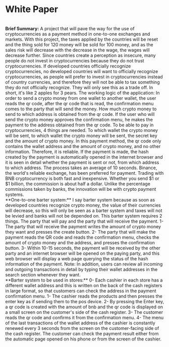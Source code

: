 <h1>White Paper</h1>
<br>
<b>Brief Summary:</b>
A project that will pave the way for the use of cryptocurrencies as a payment method in one-to-one exchanges and markets. With this project, the taxes applied by the countries will be reset and the thing sold for 120 money will be sold for 100 money, and as the sales risk will decrease with the decrease in the wage, the wages will decrease further. Since countries create a perception as insecure, many people do not invest in cryptocurrencies because they do not trust cryptocurrencies. If developed countries officially recognize cryptocurrencies, no developed countries will want to officially recognize cryptocurrencies, as people will prefer to invest in cryptocurrencies instead of country currencies, and therefore they will not be able to tax something they do not officially recognize. They will only see this as a trade off. In short, it's like 2 apples for 3 pears.
The working logic of the application: In order to send a crypto money from one wallet to another wallet, the user reads the qr code, after the qr code that is read, the confirmation menu comes to the party that will send the money. How much crypto money to send to which address is obtained from the qr code. If the user who will send the crypto money approves the confirmation menu, he makes the payment to the address obtained from the qr code. To be able to pay in cryptocurrencies, 4 things are needed. To which wallet the crypto money will be sent, to which wallet the crypto money will be sent, the secret key and the amount of crypto money. In this payment method, the qr code only contains the wallet address and the amount of crypto money, and no other information. Therefore, it is reliable. If the payment is made, the hash created by the payment is automatically opened in the internet browser and it is seen in detail whether the payment is sent or not, from which address to which address. The process takes an average of 10 seconds. Binance, the world's reliable exchange, has been preferred for payment. Trading with BNB cryptocurrency is both fast and inexpensive. Whether you send $1 or $1 billion, the commission is about half a dollar. Unlike the percentage commissions taken by banks, the innovation will be with crypto payment systems.
<br>
**One-to-one barter system:**
I say barter system because as soon as developed countries recognize crypto money, the value of their currencies will decrease, so this will only be seen as a barter system and taxes will not be levied and banks will not be depended on. This barter system requires 2 things. The party that will pay and the party that will receive the payment.
1- The party that will receive the payment writes the amount of crypto money they want and presses the create button.
2- The party that will make the payment reads the QR code and reads the confirmation menu, checks the amount of crypto money and the address, and presses the confirmation button.
3- Within 10-15 seconds, the payment will be received by the other party and an internet browser will be opened on the paying party, and this web browser will display a web page querying the status of the hash information of the payment.
Note: In addition, users can review all incoming and outgoing transactions in detail by typing their wallet addresses in the search section whenever they want.
<br>
**Barter system to be used in stores:**
0- Each cashier in each store has a different wallet address and this is written on the back of the cash registers in large format, so that customers can check the address in the payment confirmation menu.
1- The cashier reads the products and then presses the enter key as if sending them to the pos device.
2- By pressing the Enter key, a qr code is created with the amount of bnb and the qr code is displayed on a small screen on the customer's side of the cash register.
3- The customer reads the qr code and confirms it from the confirmation menu.
4- The menu of the last transactions of the wallet address of the cashier is constantly renewed every 3 seconds from the screen on the customer-facing side of the cash register. The customer can check the payment result either from the automatic page opened on his phone or from the screen of the cashier.
